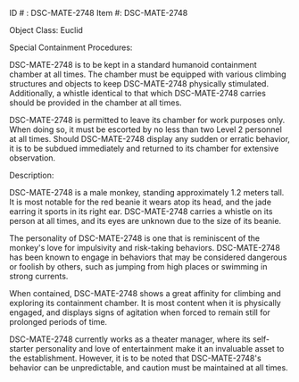 ID # : DSC-MATE-2748
Item #: DSC-MATE-2748

Object Class: Euclid

Special Containment Procedures:

DSC-MATE-2748 is to be kept in a standard humanoid containment chamber at all times. The chamber must be equipped with various climbing structures and objects to keep DSC-MATE-2748 physically stimulated. Additionally, a whistle identical to that which DSC-MATE-2748 carries should be provided in the chamber at all times.

DSC-MATE-2748 is permitted to leave its chamber for work purposes only. When doing so, it must be escorted by no less than two Level 2 personnel at all times. Should DSC-MATE-2748 display any sudden or erratic behavior, it is to be subdued immediately and returned to its chamber for extensive observation.

Description:

DSC-MATE-2748 is a male monkey, standing approximately 1.2 meters tall. It is most notable for the red beanie it wears atop its head, and the jade earring it sports in its right ear. DSC-MATE-2748 carries a whistle on its person at all times, and its eyes are unknown due to the size of its beanie.

The personality of DSC-MATE-2748 is one that is reminiscent of the monkey's love for impulsivity and risk-taking behaviors. DSC-MATE-2748 has been known to engage in behaviors that may be considered dangerous or foolish by others, such as jumping from high places or swimming in strong currents.

When contained, DSC-MATE-2748 shows a great affinity for climbing and exploring its containment chamber. It is most content when it is physically engaged, and displays signs of agitation when forced to remain still for prolonged periods of time.

DSC-MATE-2748 currently works as a theater manager, where its self-starter personality and love of entertainment make it an invaluable asset to the establishment. However, it is to be noted that DSC-MATE-2748's behavior can be unpredictable, and caution must be maintained at all times.